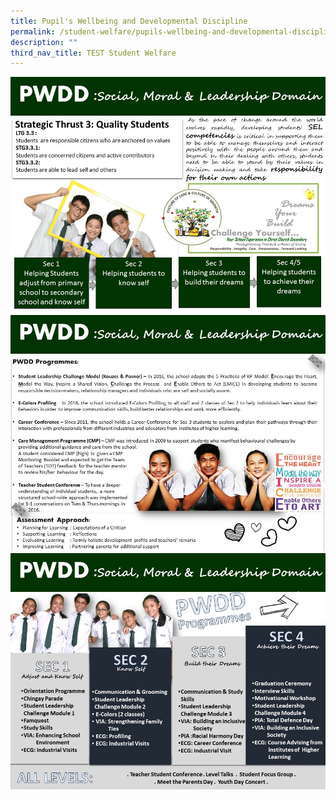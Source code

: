 ```yaml
---
title: Pupil's Wellbeing and Developmental Discipline
permalink: /student-welfare/pupils-wellbeing-and-developmental-discipline
description: ""
third_nav_title: TEST Student Welfare
---
```





![](/images/Slide17.jpeg)
![](/images/Slide18.jpeg)
![](/images/Slide19.jpeg)